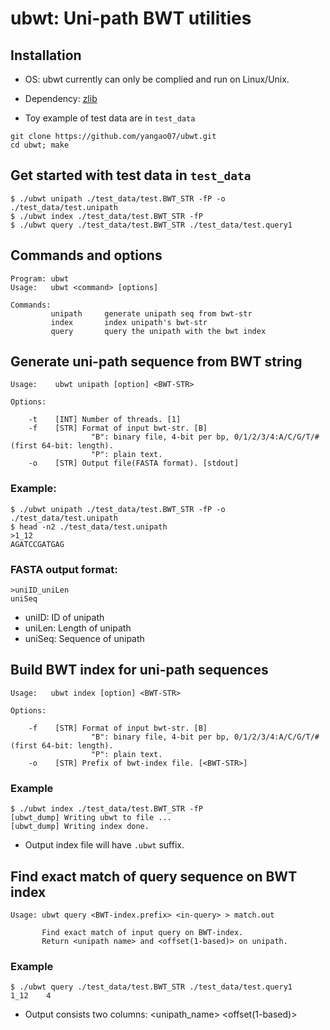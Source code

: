 # ubwt: Uni-path BWT utilities

## Installation
* OS: ubwt currently can only be complied and run on Linux/Unix.

* Dependency: [zlib](https://zlib.net/)

* Toy example of test data are in `test_data`
```
git clone https://github.com/yangao07/ubwt.git
cd ubwt; make
```

## Get started with test data in `test_data`
```
$ ./ubwt unipath ./test_data/test.BWT_STR -fP -o ./test_data/test.unipath
$ ./ubwt index ./test_data/test.BWT_STR -fP
$ ./ubwt query ./test_data/test.BWT_STR ./test_data/test.query1
```

##  Commands and options
```
Program: ubwt
Usage:   ubwt <command> [options]

Commands: 
         unipath     generate unipath seq from bwt-str
         index       index unipath's bwt-str
         query       query the unipath with the bwt index
```
## Generate uni-path sequence from BWT string
```
Usage:    ubwt unipath [option] <BWT-STR>

Options:

    -t    [INT] Number of threads. [1]
    -f    [STR] Format of input bwt-str. [B]
                  "B": binary file, 4-bit per bp, 0/1/2/3/4:A/C/G/T/#(first 64-bit: length).
                  "P": plain text.
    -o    [STR] Output file(FASTA format). [stdout]
```
### Example:
```
$ ./ubwt unipath ./test_data/test.BWT_STR -fP -o ./test_data/test.unipath
$ head -n2 ./test_data/test.unipath
>1_12
AGATCCGATGAG
```
### FASTA output format:
```
>uniID_uniLen
uniSeq
```
* uniID: ID of unipath
* uniLen: Length of unipath
* uniSeq: Sequence of unipath

## Build BWT index for uni-path sequences
```
Usage:   ubwt index [option] <BWT-STR>

Options:

    -f    [STR] Format of input bwt-str. [B]
                  "B": binary file, 4-bit per bp, 0/1/2/3/4:A/C/G/T/#(first 64-bit: length).
                  "P": plain text.
    -o    [STR] Prefix of bwt-index file. [<BWT-STR>]
```
### Example
```
$ ./ubwt index ./test_data/test.BWT_STR -fP
[ubwt_dump] Writing ubwt to file ...
[ubwt_dump] Writing index done.
```
* Output index file will have `.ubwt` suffix.

## Find exact match of query sequence on BWT index
```
Usage: ubwt query <BWT-index.prefix> <in-query> > match.out

       Find exact match of input query on BWT-index.
       Return <unipath name> and <offset(1-based)> on unipath.
```
### Example
```
$ ./ubwt query ./test_data/test.BWT_STR ./test_data/test.query1
1_12	4
```
* Output consists two columns: <unipath_name> <offset(1-based)> 

